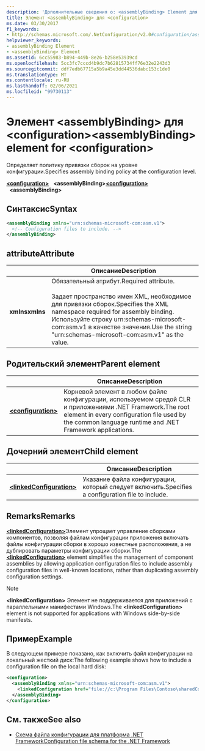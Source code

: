 ```yaml
---
description: 'Дополнительные сведения о: <assemblyBinding> Element для <configuration>'
title: Элемент <assemblyBinding> для <configuration>
ms.date: 03/30/2017
f1_keywords:
- http://schemas.microsoft.com/.NetConfiguration/v2.0#configuration/assemblyBinding
helpviewer_keywords:
- assemblyBinding Element
- <assemblyBinding> Element
ms.assetid: 6cc55983-b894-449b-8e26-b258e53939cd
ms.openlocfilehash: 5cc3fc7cccd4b9dc7b62815734ff76e32e2243d3
ms.sourcegitcommit: ddf7edb67715a5b9a45e3dd44536dabc153c1de0
ms.translationtype: MT
ms.contentlocale: ru-RU
ms.lasthandoff: 02/06/2021
ms.locfileid: "99730113"
---
```

# <a name="assemblybinding-element-for-configuration"></a><span data-ttu-id="48b21-103">Элемент \<assemblyBinding> для \<configuration></span><span class="sxs-lookup"><span data-stu-id="48b21-103">\<assemblyBinding> element for \<configuration></span></span>

<span data-ttu-id="48b21-104">Определяет политику привязки сборок на уровне конфигурации.</span><span class="sxs-lookup"><span data-stu-id="48b21-104">Specifies assembly binding policy at the configuration level.</span></span>

<span data-ttu-id="48b21-105">[**\<configuration>**](configuration-element.md) &nbsp;&nbsp;**\<assemblyBinding>**</span><span class="sxs-lookup"><span data-stu-id="48b21-105">[**\<configuration>**](configuration-element.md) &nbsp;&nbsp;**\<assemblyBinding>**</span></span>

## <a name="syntax"></a><span data-ttu-id="48b21-106">Синтаксис</span><span class="sxs-lookup"><span data-stu-id="48b21-106">Syntax</span></span>

```xml
<assemblyBinding xmlns="urn:schemas-microsoft-com:asm.v1">
  <!-- Configuration files to include. -->
</assemblyBinding>
```

## <a name="attribute"></a><span data-ttu-id="48b21-107">attribute</span><span class="sxs-lookup"><span data-stu-id="48b21-107">Attribute</span></span>

|           | <span data-ttu-id="48b21-108">Описание</span><span class="sxs-lookup"><span data-stu-id="48b21-108">Description</span></span> |
| --------- | ----------- |
| <span data-ttu-id="48b21-109">**xmlns**</span><span class="sxs-lookup"><span data-stu-id="48b21-109">**xmlns**</span></span> | <span data-ttu-id="48b21-110">Обязательный атрибут.</span><span class="sxs-lookup"><span data-stu-id="48b21-110">Required attribute.</span></span><br><br><span data-ttu-id="48b21-111">Задает пространство имен XML, необходимое для привязки сборок.</span><span class="sxs-lookup"><span data-stu-id="48b21-111">Specifies the XML namespace required for assembly binding.</span></span> <span data-ttu-id="48b21-112">Используйте строку urn:schemas-microsoft-com:asm.v1 в качестве значения.</span><span class="sxs-lookup"><span data-stu-id="48b21-112">Use the string "urn:schemas-microsoft-com:asm.v1" as the value.</span></span> |

## <a name="parent-element"></a><span data-ttu-id="48b21-113">Родительский элемент</span><span class="sxs-lookup"><span data-stu-id="48b21-113">Parent element</span></span>

|     | <span data-ttu-id="48b21-114">Описание</span><span class="sxs-lookup"><span data-stu-id="48b21-114">Description</span></span> |
| --- | ----------- |
| [**\<configuration>**](configuration-element.md) | <span data-ttu-id="48b21-115">Корневой элемент в любом файле конфигурации, используемом средой CLR и приложениями .NET Framework.</span><span class="sxs-lookup"><span data-stu-id="48b21-115">The root element in every configuration file used by the common language runtime and .NET Framework applications.</span></span> |

## <a name="child-element"></a><span data-ttu-id="48b21-116">Дочерний элемент</span><span class="sxs-lookup"><span data-stu-id="48b21-116">Child element</span></span>

|     | <span data-ttu-id="48b21-117">Описание</span><span class="sxs-lookup"><span data-stu-id="48b21-117">Description</span></span> |
| --- | ----------- |
| [**\<linkedConfiguration>**](linkedconfiguration-element.md) | <span data-ttu-id="48b21-118">Указание файла конфигурации, который следует включить.</span><span class="sxs-lookup"><span data-stu-id="48b21-118">Specifies a configuration file to include.</span></span> |

## <a name="remarks"></a><span data-ttu-id="48b21-119">Remarks</span><span class="sxs-lookup"><span data-stu-id="48b21-119">Remarks</span></span>

<span data-ttu-id="48b21-120">[**\<linkedConfiguration>**](linkedconfiguration-element.md)Элемент упрощает управление сборками компонентов, позволяя файлам конфигурации приложения включать файлы конфигурации сборки в хорошо известные расположения, а не дублировать параметры конфигурации сборки.</span><span class="sxs-lookup"><span data-stu-id="48b21-120">The [**\<linkedConfiguration>**](linkedconfiguration-element.md) element simplifies the management of component assemblies by allowing application configuration files to include assembly configuration files in well-known locations, rather than duplicating assembly configuration settings.</span></span>

> [!NOTE]
> <span data-ttu-id="48b21-121">**\<linkedConfiguration>** Элемент не поддерживается для приложений с параллельными манифестами Windows.</span><span class="sxs-lookup"><span data-stu-id="48b21-121">The **\<linkedConfiguration>** element is not supported for applications with Windows side-by-side manifests.</span></span>

## <a name="example"></a><span data-ttu-id="48b21-122">Пример</span><span class="sxs-lookup"><span data-stu-id="48b21-122">Example</span></span>

<span data-ttu-id="48b21-123">В следующем примере показано, как включить файл конфигурации на локальный жесткий диск:</span><span class="sxs-lookup"><span data-stu-id="48b21-123">The following example shows how to include a configuration file on the local hard disk:</span></span>

```xml
<configuration>
  <assemblyBinding xmlns="urn:schemas-microsoft-com:asm.v1">
    <linkedConfiguration href="file://c:\Program Files\Contoso\sharedConfig.xml" />
  </assemblyBinding>
</configuration>
```

## <a name="see-also"></a><span data-ttu-id="48b21-124">См. также</span><span class="sxs-lookup"><span data-stu-id="48b21-124">See also</span></span>

- [<span data-ttu-id="48b21-125">Схема файла конфигурации для платформа .NET Framework</span><span class="sxs-lookup"><span data-stu-id="48b21-125">Configuration file schema for the .NET Framework</span></span>](index.md)
